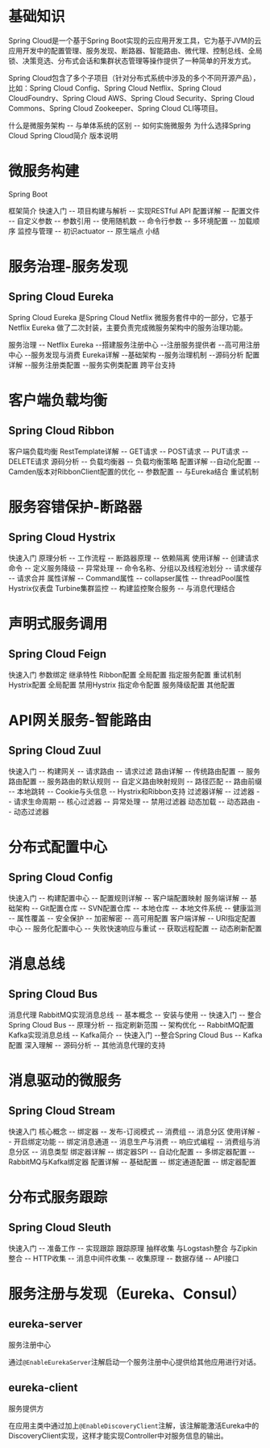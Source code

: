 # 基础知识

Spring Cloud是一个基于Spring Boot实现的云应用开发工具，它为基于JVM的云应用开发中的配置管理、服务发现、断路器、智能路由、微代理、控制总线、全局锁、决策竞选、分布式会话和集群状态管理等操作提供了一种简单的开发方式。

Spring Cloud包含了多个子项目（针对分布式系统中涉及的多个不同开源产品），比如：Spring Cloud Config、Spring Cloud Netflix、Spring Cloud CloudFoundry、Spring Cloud AWS、Spring Cloud Security、Spring Cloud Commons、Spring Cloud Zookeeper、Spring Cloud CLI等项目。

什么是微服务架构
-- 与单体系统的区别
-- 如何实施微服务
为什么选择Spring Cloud
Spring Cloud简介
版本说明
# 微服务构建

Spring Boot

框架简介
快速入门
-- 项目构建与解析
-- 实现RESTful API
配置详解
-- 配置文件
-- 自定义参数
-- 参数引用
-- 使用随机数
-- 命令行参数
-- 多环境配置
-- 加载顺序
监控与管理
-- 初识actuator
-- 原生端点
小结
# 服务治理-服务发现 

## Spring Cloud Eureka

Spring Cloud Eureka 是Spring Cloud Netflix 微服务套件中的一部分，它基于Netflix
Eureka 做了二次封装，主要负责完成微服务架构中的服务治理功能。

服务治理
-- Netflix Eureka
--搭建服务注册中心
--注册服务提供者
--高可用注册中心
--服务发现与消费
Eureka详解
--基础架构
--服务治理机制
--源码分析
配置详解
--服务注册类配置
--服务实例类配置
跨平台支持
# 客户端负载均衡

## Spring Cloud Ribbon

客户端负载均衡
RestTemplate详解
-- GET请求
-- POST请求
-- PUT请求
-- DELETE请求
源码分析
-- 负载均衡器
-- 负载均衡策略
配置详解
--自动化配置
-- Camden版本对RibbonClient配置的优化
-- 参数配置
-- 与Eureka结合
重试机制
# 服务容错保护-断路器 

## Spring Cloud Hystrix

快速入门
原理分析
-- 工作流程
-- 断路器原理
-- 依赖隔离
使用详解
-- 创建请求命令
-- 定义服务降级
-- 异常处理
-- 命令名称、分组以及线程池划分
-- 请求缓存
-- 请求合并
属性详解
-- Command属性
-- collapser属性
-- threadPool属性
Hystrix仪表盘
Turbine集群监控
-- 构建监控聚合服务
-- 与消息代理结合
# 声明式服务调用

## Spring Cloud Feign

快速入门
参数绑定
继承特性
Ribbon配置
全局配置
指定服务配置
重试机制
Hystrix配置
全局配置
禁用Hystrix
指定命令配置
服务降级配置
其他配置
# API网关服务-智能路由

## Spring Cloud Zuul

快速入门
-- 构建网关
-- 请求路由
-- 请求过滤
路由详解
-- 传统路由配置
-- 服务路由配置
-- 服务路由的默认规则
-- 自定义路由映射规则
-- 路径匹配
-- 路由前缀
-- 本地跳转
-- Cookie与头信息
-- Hystrix和Ribbon支持
过滤器详解
-- 过滤器
-- 请求生命周期
-- 核心过滤器
-- 异常处理
-- 禁用过滤器
动态加载
-- 动态路由
-- 动态过滤器
# 分布式配置中心

## Spring Cloud Config

快速入门
-- 构建配置中心
-- 配置规则详解
-- 客户端配置映射
服务端详解
-- 基础架构
-- Git配置仓库
-- SVN配置仓库
-- 本地仓库
-- 本地文件系统
-- 健康监测
-- 属性覆盖
-- 安全保护
-- 加密解密
-- 高可用配置
客户端详解
-- URI指定配置中心
-- 服务化配置中心
-- 失败快速响应与重试
-- 获取远程配置
-- 动态刷新配置
# 消息总线

## Spring Cloud Bus

消息代理
RabbitMQ实现消息总线
-- 基本概念
-- 安装与使用
-- 快速入门
-- 整合Spring Cloud Bus
-- 原理分析
-- 指定刷新范围
-- 架构优化
-- RabbitMQ配置
Kafka实现消息总线
-- Kafka简介
-- 快速入门
--整合Spring Cloud Bus
-- Kafka配置
深入理解
-- 源码分析
-- 其他消息代理的支持

# 消息驱动的微服务

## Spring Cloud Stream

快速入门
核心概念
-- 绑定器
-- 发布-订阅模式
-- 消费组
-- 消息分区
使用详解
-- 开启绑定功能
-- 绑定消息通道
-- 消息生产与消费
-- 响应式编程
-- 消费组与消息分区
-- 消息类型
绑定器详解
-- 绑定器SPI
-- 自动化配置
-- 多绑定器配置
-- RabbitMQ与Kafka绑定器
配置详解
-- 基础配置
-- 绑定通道配置
-- 绑定器配置

# 分布式服务跟踪

## Spring Cloud Sleuth

快速入门
-- 准备工作
-- 实现跟踪
跟踪原理
抽样收集
与Logstash整合
与Zipkin整合
-- HTTP收集
-- 消息中间件收集
-- 收集原理
-- 数据存储
-- API接口

# 服务注册与发现（Eureka、Consul）

## eureka-server

服务注册中心

通过`@EnableEurekaServer`注解启动一个服务注册中心提供给其他应用进行对话。 

## eureka-client

服务提供方

在应用主类中通过加上`@EnableDiscoveryClient`注解，该注解能激活Eureka中的DiscoveryClient实现，这样才能实现Controller中对服务信息的输出。 

